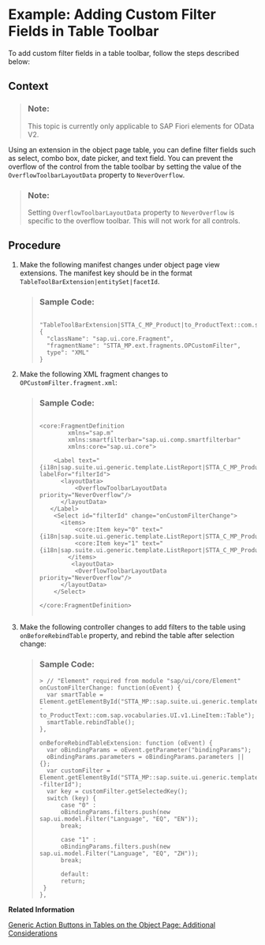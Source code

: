 <!-- loioe34f78f40c3c447eb53322dc4dafe12a -->

# Example: Adding Custom Filter Fields in Table Toolbar

To add custom filter fields in a table toolbar, follow the steps described below:



## Context

> ### Note:  
> This topic is currently only applicable to SAP Fiori elements for OData V2.

Using an extension in the object page table, you can define filter fields such as select, combo box, date picker, and text field. You can prevent the overflow of the control from the table toolbar by setting the value of the `OverflowToolbarLayoutData` property to `NeverOverflow`.

> ### Note:  
> Setting `OverflowToolbarLayoutData` property to `NeverOverflow` is specific to the overflow toolbar. This will not work for all controls.



## Procedure

1.  Make the following manifest changes under object page view extensions. The manifest key should be in the format `TableToolBarExtension|entitySet|facetId`.

    > ### Sample Code:  
    > ```
    > 
    > "TableToolBarExtension|STTA_C_MP_Product|to_ProductText::com.sap.vocabularies.UI.v1.LineItem": {
    > 	"className": "sap.ui.core.Fragment",
    > 	"fragmentName": "STTA_MP.ext.fragments.OPCustomFilter",
    > 	type": "XML"
    > }
    > 
    > ```

2.  Make the following XML fragment changes to `OPCustomFilter.fragment.xml`:

    > ### Sample Code:  
    > ```
    > 
    > <core:FragmentDefinition
    >         xmlns="sap.m"
    >         xmlns:smartfilterbar="sap.ui.comp.smartfilterbar"
    >         xmlns:core="sap.ui.core">
    > 		
    >     <Label text="{i18n|sap.suite.ui.generic.template.ListReport|STTA_C_MP_Product>ST_GENERIC_LANGUAGE_FILTER}" labelFor="filterId">
    >    	<layoutData>
    > 			<OverflowToolbarLayoutData priority="NeverOverflow"/>
    > 		</layoutData>
    > 	 </Label>
    >     <Select id="filterId" change="onCustomFilterChange">
    >     	<items>
    > 	        <core:Item key="0" text="{i18n|sap.suite.ui.generic.template.ListReport|STTA_C_MP_Product>ST_GENERIC_ENGLISH_LANGUAGE_FILTER}"/>
    > 	        <core:Item key="1" text="{i18n|sap.suite.ui.generic.template.ListReport|STTA_C_MP_Product>ST_GENERIC_MANDARIN_LANGUAGE_FILTER}"/>
    >         </items>
    >          <layoutData>
    > 			<OverflowToolbarLayoutData priority="NeverOverflow"/>
    > 		</layoutData>
    >     </Select>
    >      
    > </core:FragmentDefinition>
    > 
    > 
    > ```

3.  Make the following controller changes to add filters to the table using `onBeforeRebindTable` property, and rebind the table after selection change:

    > ### Sample Code:  
    > ```
    > > // "Element" required from module "sap/ui/core/Element"
    > onCustomFilterChange: function(oEvent) {
    >   var smartTable = Element.getElementById("STTA_MP::sap.suite.ui.generic.template.ObjectPage.view.Details::STTA_C_MP_Product--to_ProductText::com.sap.vocabularies.UI.v1.LineItem::Table");
    >   smartTable.rebindTable();
    > },
    > 
    > onBeforeRebindTableExtension: function (oEvent) {
    > 	var oBindingParams = oEvent.getParameter("bindingParams");
    > 	oBindingParams.parameters = oBindingParams.parameters || {};
    > 	var customFilter = Element.getElementById("STTA_MP::sap.suite.ui.generic.template.ObjectPage.view.Details::STTA_C_MP_Product--filterId");
    > 	var key = customFilter.getSelectedKey();
    > 	switch (key) {
    > 		case "0" :
    > 		oBindingParams.filters.push(new sap.ui.model.Filter("Language", "EQ", "EN"));
    > 		break;
    > 					 
    > 		case "1" :
    > 		oBindingParams.filters.push(new sap.ui.model.Filter("Language", "EQ", "ZH"));
    > 		break;
    > 					 
    > 		default:
    > 		return;
    >  }
    > },
    > 
    > ```


**Related Information**  


[Generic Action Buttons in Tables on the Object Page: Additional Considerations](generic-action-buttons-in-tables-on-the-object-page-additional-considerations-d27ae99.md "You can use annotations to enable generic actions in tables on the object page.")

